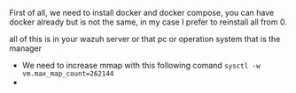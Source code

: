 First of all, we need to install docker and docker compose, you can have docker already but is not the same, in my case I prefer to reinstall all from 0.

all of this is in your wazuh server or that pc or operation system that is the manager

- We need to increase mmap with this following comand ``` sysctl -w vm.max_map_count=262144 ```
- 
